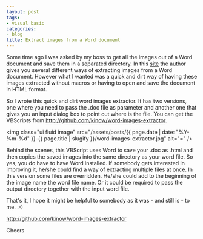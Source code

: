```yaml
---
layout: post
tags:
- visual basic
categories:
- blog
title: Extract images from a Word document
---
```


Some time ago I was asked by my boss to get all the images out of a Word document and save them in a separated directory. In this <a title="Extract images from word" href="http://www.gmayor.com/extract_images_from_word.htm">site</a> the author gives you several different ways of extracting images from a Word document. However what I wanted was a quick and dirt way of having these images extracted without macros or having to open and save the document in HTML format.

So I wrote this quick and dirt word images extractor. It has two versions, one where you need to pass the .doc file as parameter and another one that gives you an input dialog box to point out where is the file. You can get the VBScripts from <a title="http://github.com/kinow/word-images-extractor" href="http://github.com/kinow/word-images-extractor">http://github.com/kinow/word-images-extractor</a>.

<img class="ui fluid image" src="/assets/posts/{{ page.date | date: "%Y-%m-%d" }}-{{ page.title | slugify }}/word-images-extractor.jpg" alt="=" />

Behind the scenes, this VBScript uses Word to save your .doc as .html and then copies the saved images into the same directory as your word file. So yes, you do have to have Word installed. If somebody gets interested in improving it, he/she could find a way of extracting multiple files at once. In this version some files are overridden. He/she could add to the beginning of the image name the word file name. Or it could be required to pass the output directory together with the input word file.

That's it, I hope it might be helpful to somebody as it was - and still is - to me. :-)

<a title="http://github.com/kinow/word-images-extractor" href="http://github.com/kinow/word-images-extractor">http://github.com/kinow/word-images-extractor</a>

Cheers
